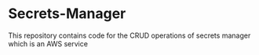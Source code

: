 # Secrets-Manager
This repository contains code for the CRUD operations of secrets manager which is an AWS service
